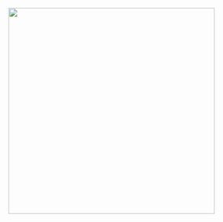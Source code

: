 
<p align="center">
<img src="https://s3.veryins.com/image/v/t51.2885-15/e35/28158217_2001270813532699_8459130997928099840_n.jpg?_nc_ht=scontent-nrt1-1.cdninstagram.com&_nc_cat=107&oh=812e21b89bdab5e4849cd226a3def343&oe=5E666C7B" width="420">
</p>
